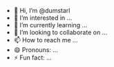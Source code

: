 - 👋 Hi, I’m @dumstarl
- 👀 I’m interested in ...
- 🌱 I’m currently learning ...
- 💞️ I’m looking to collaborate on ...
- 📫 How to reach me ...
- 😄 Pronouns: ...
- ⚡ Fun fact: ...

<!---
dumstarl/dumstarl is a ✨ special ✨ repository because its `README.md` (this file) appears on your GitHub profile.
You can click the Preview link to take a look at your changes.
--->
